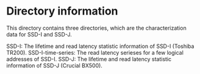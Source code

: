 
# Directory information

This directory contains three directories, which are the characterization data for SSD-I and SSD-J.

SSD-I: The lifetime and read latency statistic information of SSD-I (Toshiba TR200).
SSD-I-time-series: The read latency serieses for a few logical addresses of SSD-I. 
SSD-J: The lifetime and read latency statistic information of SSD-J (Crucial BX500).

